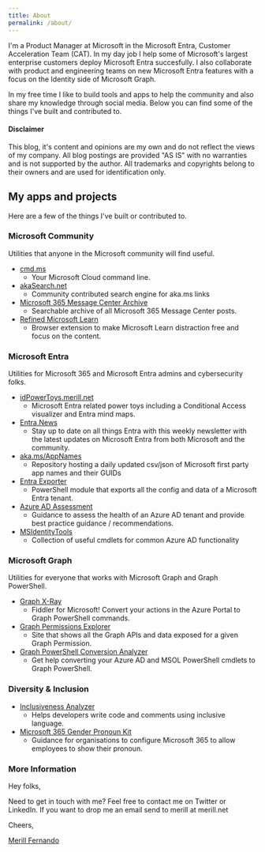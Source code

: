 ```yaml
---
title: About
permalink: /about/
---
```


I'm a Product Manager at Microsoft in the Microsoft Entra, Customer Acceleration Team (CAT). In my day job I help some of Microsoft's largest enterprise customers deploy Microsoft Entra succesfully. I also collaborate with product and engineering teams on new Microsoft Entra features with a focus on the Identity side of Microsoft Graph.

In my free time I like to build tools and apps to help the community and also share my knowledge through social media. Below you can find some of the things I've built and contributed to.

#### Disclaimer

This blog, it's content and opinions are my own and do not reflect the views of my company. All blog postings are provided "AS IS" with no warranties and is not supported by the author. All trademarks and copyrights belong to their owners and are used for identification only.

## My apps and projects

Here are a few of the things I've built or contributed to.

### Microsoft Community

Utilities that anyone in the Microsoft community will find useful.

* [cmd.ms](https://cmd.ms)
  * Your Microsoft Cloud command line.
* [akaSearch.net](https://akaSearch.net)
  * Community contributed search engine for aka.ms links
* [Microsoft 365 Message Center Archive](https://mc.merill.net/)
  * Searchable archive of all Microsoft 365 Message Center posts.
* [Refined Microsoft Learn](https://github.com/merill/refined-microsoft-learn)
  * Browser extension to make Microsoft Learn distraction free and focus on the content.

### Microsoft Entra

Utilities for Microsoft 365 and Microsoft Entra admins and cybersecurity folks.

* [idPowerToys.merill.net](https://idPowerToys.merill.net)
  * Microsoft Entra related power toys including a Conditional Access visualizer and Entra mind maps.
* [Entra.News](https://entra.news)
  * Stay up to date on all things Entra with this weekly newsletter with the latest updates on Microsoft Entra from both Microsoft and the community.
* [aka.ms/AppNames](https://aka.ms/AppNames)
  * Repository hosting a daily updated csv/json of Microsoft first party app names and their GUIDs
* [Entra Exporter](https://github.com/microsoft/EntraExporter)
  * PowerShell module that exports all the config and data of a Microsoft Entra tenant.
* [Azure AD Assessment](https://github.com/AzureAD/AzureADAssessment/wiki)
  * Guidance to assess the health of an Azure AD tenant and provide best practice guidance / recommendations.
* [MSIdentityTools](https://aka.ms/msid)
  * Collection of useful cmdlets for common Azure AD functionality

### Microsoft Graph

Utilities for everyone that works with Microsoft Graph and Graph PowerShell.

* [Graph X-Ray](https://graphxray.merill.net)
  * Fiddler for Microsoft! Convert your actions in the Azure Portal to Graph PowerShell commands.
* [Graph Permissions Explorer](https://graphpermissions.merill.net)
  * Site that shows all the Graph APIs and data exposed for a given Graph Permission.
* [Graph PowerShell Conversion Analyzer](https://graphpowershell.merill.net/)
  * Get help converting your Azure AD and MSOL PowerShell cmdlets to Graph PowerShell.

### Diversity & Inclusion

* [Inclusiveness Analyzer](https://inclusivenessanalyzer.com)
  * Helps developers write code and comments using inclusive language.
* [Microsoft 365 Gender Pronoun Kit](https://github.com/merill/m365-gender-pronoun-kit)
  * Guidance for organisations to configure Microsoft 365 to allow employees to show their pronoun.

### More Information

Hey folks,

Need to get in touch with me? Feel free to contact me on Twitter or LinkedIn. If you want to drop me an email send to merill at merill.net

Cheers,

<a rel="me" href="https://infosec.exchange/@merill">Merill Fernando</a>

